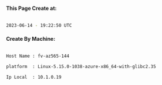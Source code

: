 
   
#### This Page Create at:

```bash

2023-06-14 - 19:22:50 UTC

```

#### Create By Machine:

```bash

Host Name : fv-az565-144

platform  : Linux-5.15.0-1038-azure-x86_64-with-glibc2.35

Ip Local  : 10.1.0.19

```

